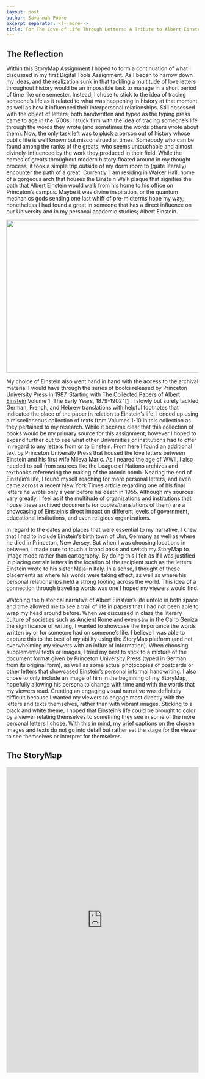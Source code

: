 ```yaml
---
layout: post
author: Savannah Pobre 
excerpt_separator: <!--more-->
title: For The Love of Life Through Letters: A Tribute to Albert Einstein 
---
```


## The Reflection
Within this StoryMap Assignment I hoped to form a continuation of what I discussed in my first Digital Tools Assignment. As I began to narrow down my ideas, and the realization sunk in that tackling a multitude of love letters throughout history would be an impossible task to manage in a short period of time like one semester. Instead, I chose to stick to the idea of tracing someone’s life as it related to what was happening in history at that moment as well as how it influenced their interpersonal relationships. Still obsessed with the object of letters, both handwritten and typed as the typing press came to age in the 1700s, I stuck firm with the idea of tracing someone’s life through the words they wrote (and sometimes the words others wrote about them).  Now, the only task left was to pluck a person out of history whose public life is well known but misconstrued at times. Somebody who can be found among the ranks of the greats, who seems untouchable and almost divinely-influenced by the work they produced in their field. While the names of greats throughout modern history floated around in my thought process, it took a simple trip outside of my dorm room to (quite literally) encounter the path of a great. Currently, I am residing in Walker Hall, home of a gorgeous arch that houses the Einstein Walk plaque that signifies the path that Albert Einstein would walk from his home to his office on Princeton’s campus. Maybe it was divine inspiration, or the quantum mechanics gods sending one last whiff of pre-midterms hope my way, nonetheless I had found a  great in someone that has a direct influence on our University and in my personal academic studies; Albert Einstein. 

<p align="center">
  <img width="600" height="400" src="https://paw.princeton.edu/sites/default/files/styles/feature_image/public/images/content/einstein-1951-500x704_5.jpg?itok=4l4W1OM_">
</p>

My choice of Einstein also went hand in hand with the access to the archival material I would have through the series of books released by Princeton University Press in 1987. Starting with [The Collected Papers of Albert Einstein][1] Volume 1: The Early Years, 1879-1902"][1] , I slowly but surely tackled German, French, and Hebrew translations with helpful footnotes that indicated the place of the paper in relation to Einstein’s life. I ended up using a miscellaneous collection of texts from Volumes 1-10 in this collection as they pertained to my research. While it became clear that this collection of books would be my primary source for this assignment, however I hoped to expand further out to see what other Universities or institutions had to offer in regard to any letters from or to Einstein. From here I found an additional text by Princeton University Press that housed the love letters between Einstein and his first wife Mileva Maric. As I neared the age of WWII, I also needed to pull from sources like the League of Nations archives and textbooks referencing the making of the atomic bomb. Nearing the end of Einstein’s life, I found myself reaching for more personal letters, and even came across a recent New York Times article regarding one of his final letters he wrote only a year before his death in 1955. Although my sources vary greatly, I feel as if the multitude of organizations and institutions that house these archived documents (or copies/translations of them) are a showcasing of Einstein’s direct impact on different levels of government, educational institutions, and even religious organizations. 

In regard to the dates and places that were essential to my narrative, I knew that I had to include Einstein’s birth town of Ulm, Germany as well as where he died in Princeton, New Jersey. But when I was choosing locations in between, I made sure to touch a broad basis and switch my StoryMap to image mode rather than cartography. By doing this I felt as if I was justified in placing certain letters in the location of the recipient such as the letters Einstein wrote to his sister Maja in Italy. In a sense, I thought of these placements as where his words were taking effect, as well as where his personal relationships held a strong footing across the world. This idea of a connection through traveling words was one I hoped my viewers would find.

Watching the historical narrative of Albert Einstein’s life unfold in both space and time allowed me to see a trail of life in papers that I had not been able to wrap my head around before. When we discussed in class the literary culture of societies such as Ancient Rome and even saw in the Cairo Geniza the significance of writing, I wanted to showcase the importance the words written by or for someone had on someone’s life. I believe I was able to capture this to the best of my ability using the StoryMap platform (and not overwhelming my viewers with an influx of information). When choosing supplemental texts or images, I tried my best to stick to a mixture of the document format given by Princeton University Press (typed in German from its original form), as well as some actual photocopies of postcards or other letters that showcased Einstein’s personal informal handwriting. I also chose to only include an image of him in the beginning of my StoryMap, hopefully allowing his persona to change with time and with the words that my viewers read. Creating an engaging visual narrative was definitely difficult because I wanted my viewers to engage most directly with the letters and texts themselves, rather than with vibrant images. Sticking to a black and white theme, I hoped that Einstein’s life could be brought to color by a viewer relating themselves to something they see in some of the more personal letters I chose. With this in mind, my brief captions on the chosen images and texts do not go into detail but rather set the stage for the viewer to see themselves or interpret for themselves.
<!--more-->
## The StoryMap 
<iframe src="https://uploads.knightlab.com/storymapjs/8addb43a491aede4baaaadca59743333/the-life-and-letters-of-albert-einstein/index.html" frameborder="0" width="100%" height="800"></iframe>

[1]: https://einsteinpapers.press.princeton.edu/about "The Collected Papers of Albert Einstein"

